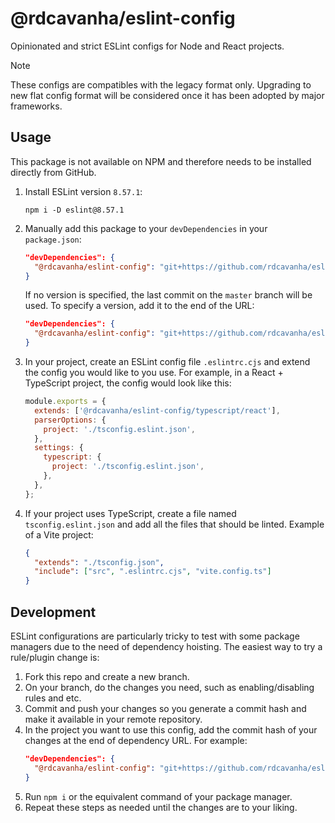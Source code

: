 # @rdcavanha/eslint-config

Opinionated and strict ESLint configs for Node and React projects.

> [!NOTE]  
> These configs are compatibles with the legacy format only. Upgrading to new flat config format will be considered once it has been adopted by major frameworks.

## Usage
This package is not available on NPM and therefore needs to be installed directly from GitHub.

1. Install ESLint version `8.57.1`:
    ```shell
    npm i -D eslint@8.57.1
    ```
2. Manually add this package to your `devDependencies` in your `package.json`:
    ```json
    "devDependencies": {
      "@rdcavanha/eslint-config": "git+https://github.com/rdcavanha/eslint-config.git"
    }
    ```

    If no version is specified, the last commit on the `master` branch will be used. To specify a version, add it to the end of the URL:

    ```json
    "devDependencies": {
      "@rdcavanha/eslint-config": "git+https://github.com/rdcavanha/eslint-config.git#v3.0.0"
    }
    ```

3. In your project, create an ESLint config file `.eslintrc.cjs` and extend the config you would like to you use. For example, in a React + TypeScript project, the config would look like this:
    ```js
    module.exports = {
      extends: ['@rdcavanha/eslint-config/typescript/react'],
      parserOptions: {
        project: './tsconfig.eslint.json',
      },
      settings: {
        typescript: {
          project: './tsconfig.eslint.json',
        },
      },
    };
    ```

4. If your project uses TypeScript, create a file named `tsconfig.eslint.json` and add all the files that should be linted. Example of a Vite project:
    ```json
    {
      "extends": "./tsconfig.json",
      "include": ["src", ".eslintrc.cjs", "vite.config.ts"]
    }
    ```

## Development
ESLint configurations are particularly tricky to test with some package managers due to the need of dependency hoisting. The easiest way to try a rule/plugin change is:

1. Fork this repo and create a new branch.
2. On your branch, do the changes you need, such as enabling/disabling rules and etc.
3. Commit and push your changes so you generate a commit hash and make it available in your remote repository.
4. In the project you want to use this config, add the commit hash of your changes at the end of dependency URL. For example:
    ```json
    "devDependencies": {
      "@rdcavanha/eslint-config": "git+https://github.com/rdcavanha/eslint-config.git#commitHashHere"
    }
    ```
5. Run `npm i` or the equivalent command of your package manager.
6. Repeat these steps as needed until the changes are to your liking.